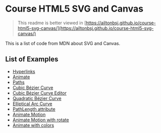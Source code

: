 # Course HTML5 SVG and Canvas

> This readme is better viewed in [https://ailtonbsj.github.io/course-html5-svg-canvas/](https://ailtonbsj.github.io/course-html5-svg-canvas/)

This is a list of code from MDN about SVG and Canvas.

## List of Examples

- [Hyperlinks](hyperlinks.html)
- [Animate](animate.html)
- [Paths](path.html)
- [Cubic Bézier Curve](cubic-bezier-curve.html)
- [Cubic Bézier Curve Editor](cubic-bezier-editor.html)
- [Quadratic Bézier Curve](quadratic-bezier-curve.html)
- [Elliptical Arc Curve](elliptical-arc-curve.html)
- [PathLength attribute](path-length.html)
- [Animate Motion](animate-motion.html)
- [Animate Motion with rotate](animate-motion-rotate.html)
- [Animate with colors](animate-color.html)
